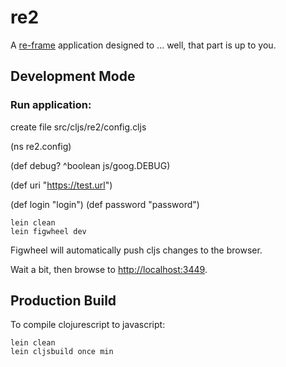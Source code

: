 # re2

A [re-frame](https://github.com/Day8/re-frame) application designed to ... well, that part is up to you.

## Development Mode

### Run application:

create file src/cljs/re2/config.cljs

(ns re2.config)

(def debug?
  ^boolean js/goog.DEBUG)

(def uri "https://test.url")

(def login "login")
(def password "password")





```
lein clean
lein figwheel dev
```

Figwheel will automatically push cljs changes to the browser.

Wait a bit, then browse to [http://localhost:3449](http://localhost:3449).

## Production Build


To compile clojurescript to javascript:

```
lein clean
lein cljsbuild once min
```

